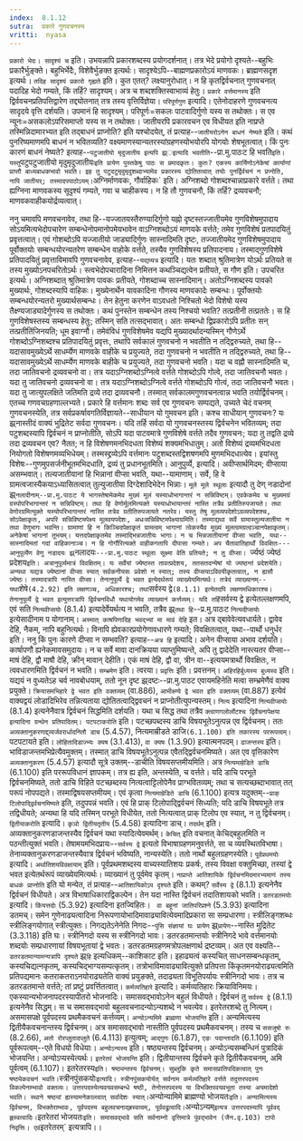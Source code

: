 ```yaml
---
index:  8.1.12
sutra:  प्रकारे गुणवचनस्य
vritti:  nyasa
---
```


`प्रकारो भेदः। सादृश्यं च` इति। उभयन्नापि प्रकारशब्दस्य प्रयोगदर्शनात्। तत्र भेदे प्रयोगो दृश्यते--बहुभिः प्रकारैर्भुङ्क्ते। बहुभिर्भेदैः, विशेवैर्भुङक्त इत्यर्थः। सादृश्येऽपि--बाह्मणप्रकारोऽयं माणवकः। ब्राह्मणसदृश इत्यर्थः। `तदिह सादृश्यं प्रकारो गृह्यते` इति। कुत एतत्? लक्ष्यानुरोधात्। न हि कृतद्विर्वचनात् गुणवचनात् पदादिह भेदो गम्यते, किं तर्हि? सादृश्यम्। अत्र च शब्दशक्तिस्वाभाव्यं हेतुः। `प्रकारे वर्त्तमानस्य` इति द्विर्ववचनप्रतिपत्तिद्वारेण तद्द्योतनात् तत्र तस्य वृत्तिर्विज्ञेया। `परिपूर्णगुण` इत्यादि। एतेनोदाहरणे गुणवचनत्य सादृदये वृत्ति दर्शयति। उपमानं हि सादृश्यम्। परिपूर्णः=सकलः पाटवादिर्गुणो यस्य स तथोक्तः। स एव न्यूनः=असकलोऽपरिसमाप्तो यस्य स न तथोक्तः। जातीयरपि प्रकारवचन एव विधीयत इति नाप्रप्ते तस्मिन्निदामारभ्यत इति तद्बाधनं प्राप्नोति? इति यश्चोदयेत्, तं प्रत्याह--`जातीयरोऽनेन बाधनं नेष्यते` इति। कथं पुनरिष्यमाणमपि बाधनं न भवितव्यति? वक्ष्यमाणस्यान्यतरस्यांग्रहणस्योभयोरपि योगयोः शेषभूतत्वात्। किं पुनः कारणं बाधनं नेष्यते? इत्याह--`पटुजातीयो मृदुजातीय इत्यपि झ्र्इत्यादि भवतीति`--प्रा.मु.पाठःट हि भवति` इति। यस्तु `पटुपटुजातीयो मृदुमृदुजातीयः` इति प्रायेण पुस्तकेषु पाठः स प्रमादकृतः। कुतः? एकस्य कार्यिणोऽनेकेषां कार्याणां प्राप्तौ बाध्यबाधकभावो भवति। इह तु पटुदटुमृदुमृदुशब्दाभ्यामेव प्रकारस्य द्योतितत्वात् तयोः पुनर्द्विर्वचनं न प्रप्नोति, नापि जातीयर्; तस्मादपपाठोऽयम्। `अग्निर्माणवकः, गौर्वाहिकः` इति। अग्निशब्दो गोशब्दश्चान्नाप्रकारे वर्त्तते। तथा ह्यग्निना माणवकस्य सूदृश्यं गम्यते, गवा च चाहीकस्य। न हि तौ गुणवचनौ, किं तर्हि? द्रव्यवचनौ; माणवकवाहीकयोर्द्रव्यत्वात्।

ननु चमावपि मणवचनावेव, तथा हि--यज्जातयस्तैरुण्यादिर्गुणो यह्नो दृष्टस्तज्जातीयमेव गुणविशेषमुपादाय सोऽयमित्यभेदोपचारेण सम्बन्धेनोपमानोपमेयभावेन वाऽग्निशब्दोऽयं माणयके वर्त्तते; तमेव गुणविशेषं प्रतपादयितुं प्रवृत्तत्वात्। एवं गोशब्दोऽपि यज्जातीयो जाड्यादिर्गुणः सास्नादिमति दृष्टः, तज्जातीयमेद गुणविशेषमुपादाय पूर्वोक्तयोः सम्बन्धयोरन्यतरेण सम्बन्धेन वाहोके वर्त्तते, तस्यैव गुणविशेषस्य प्रतिपादनाय। तस्माद्गुणविशेषे प्रतिपादयितुं प्रवृत्ताविमावपि गुणवचनावेव, इत्याह--`यद्यप्यत्र` इत्यादि। यतः शब्दात् श्रुतिमात्रेण योऽर्थः प्रतियते स तस्य मुख्योऽनपचरितोऽर्थः। स्त्वभेदोपचारादिना निमित्तन कथञ्चिद्यत्वेन प्रतीयते, स गौण इति। उपचरित इत्यर्थः। अग्निशब्दात् श्रुतिमात्रेण पावकः प्रतीयते, गोशब्दाच्च सास्नादिमान्। अतोऽग्निशब्दस्य पावको मुख्यार्थः, गोशब्दस्यापि वाहिकः। मुख्येनार्थेन यावकादिना गौणस्य माणवकादेः सम्बन्धः। पूर्वोक्तयोः सम्बन्धयोरन्यतरो मुख्यार्थसम्बन्धः। तेन हेतुना करणेन वाऽवधतो निश्चितो भेदो विशेषो यस्य तैक्ष्ण्यजाड्यादेर्गुणस्य स तथोक्तः। कथं पुनस्तेन सम्बन्धेन तस्य निश्चयो भवति? तत्प्रतीनी तत्प्रततेः। स हि गुणविशेषस्तस्य सम्बन्धस्य हेतुः; तस्मिन् सति तत्सद्भावात्। अतः सम्बन्धो द्विप्रकारोऽपि प्रतीतः सन् तत्प्रतीतिंजिनयति; धूम इवाग्नौ। तमेवंविधं गुणविशेषमेव यद्यपि मुख्यादर्थादन्यस्मिन् गौणेऽर्थे गोशब्दोऽग्निशब्दश्च प्रतिपादयितुं प्रवृत्तः, तथापि सर्वकालं गुणवचनो न भवतीति न तद्द्विरुच्यते, तथा हि--यदासावमुख्येऽर्थे साधर्म्येण माणवके वाहीके च प्रयुज्यते, तदा गुणवचनो न भवतीति न तद्द्विरुच्यते, तथा हि--यदासावमुख्येऽर्थे साधर्म्येण माणवके बाहीके च प्रयुज्यते, तदा गुणवचनो भवति। यदा च वह्नौ सास्नादिमति च, तदा जातिवचनो द्रव्यवचनो वा। तत्र यदाऽग्निशब्दोऽग्नित्वे वर्त्तते गोशब्दोऽपि गोत्वे, तदा जातिवचनौ भवतः। यदा तु जातिवचनो द्रव्यवचनो वा। तत्र यदाऽग्निशब्दोऽग्नित्वे वर्त्तते गोशब्दोऽपि गोत्वं, तदा जातिवचनौ भवतः। यदा तु जात्युपलक्षिते जतिमति द्रव्ये तदा द्रव्यवचनौ। तस्मात् सर्वकालमगुणवचनत्वान्न भवति तयोर्द्विर्वचनम्। एतच्च गणवचग्रहणाल्लभ्यते। प्रकारे हि वर्त्तमानः शब्दः सर्व एव गुणवचनः सम्पद्यते, उच्यते चेदं वचनम् गुणवचनस्येति, तत्र सर्वप्रकर्षावगतिर्विज्ञायते--साधीयान यो गुमवचन इति। कश्च साधीयान् गुणवचनः? यः झ्र्नास्तीदं वाक्यं भुद्रितेट सर्वदा गुणवचनः। यदि तर्हि सर्वदा यो गुणवचनस्तस्य द्विर्वचनेन भवितव्यम्; तदा पटुशब्दस्यापि द्विर्वचनं न प्राप्नोतीति, सोऽपि यदा पाटवमात्रे गुणविशेषे वर्त्तते तदैव गुणवचनः; यदा तु तद्वति द्रव्ये तदा द्रव्यवचन एव? नैतत; न हि विशेषणमनभिदधता विशेष्यं शक्यमभिधातुम्। अतो विशेष्यं द्रव्यमभिदधता नियोगतो विशेषणमव्यभिधेयम्। तस्मस्द्द्रव्येऽपि वर्त्तमानः पटुशब्दस्तद्विशषणमपि मुणमभिदधात्येव। इयांस्तु विशेषः--गुणमुपसर्जनीभूतमभिदधाति, द्रव्यं तु प्रधानभूतमिति।
आनुपुर्व्ये, इत्यादि। अवीप्सार्थमिदम; वीप्साया असम्भवात्। तल्यजातीयानां हि भिन्नानां वीप्सा भवति, यथा--यामाणाम्। सर्वे, हि वे ग्रामत्वजास्यैकयाऽध्यासितत्वात् तुल्युजातीया दिग्देशादिभेदेन भिन्नाः। `मूले मूले स्थूलाः` इत्यादौ तु देण् नडादोनां झ्र्`नलादीनाम्--प्रा.मु.पाठःट ये भागस्तेषामेकमेव मुख्यं मूलं यस्याधोभागान्तरं न सन्निविष्टम्। एवकेकमेव च मुख्यमग्रं ग्रस्पोपरिभागान्तरं न सन्निविष्टम्। तथा हि वेणोर्मूलमित्यक्ते यस्याधोभायान्तरं नास्ति तत्रैव प्रतीतिरुपजायते। तथा वेणोरग्रमित्युक्ते यस्योपरिभागान्तरं नास्ति तत्रेव ग्रतीतिरुपजायते नतरेव। यस्तु तेषु मूलव्यपदेशोऽग्रव्यपदेशश्च, सोऽपेक्षाकृतः, अपरि सन्निविष्टमपेक्ष्य मूलवयपदेशः, अधःसन्निविष्टमपेक्ष्याग्रमिति। तस्माद्यथा सर्वे ग्रामास्तुल्यजातीया न तथा वेणुभागः भवन्ति। ग्रामाणां हि न किञ्चिदपेक्षाकृतं ग्रामत्वम् भागानां त्वेकस्यैव मुख्यं मूलत्वमग्रत्वञ्चानपेक्षाकृतम्। अनेकेषां भागानां तूभयम्। यत्तदपेक्षाकृतमेव तस्माद्भिन्नजातीयः भागाः। न च भिन्नजातीयानां वीप्सा भवति, यथा--सास्नादिमतां गदां वाहिकानाञ्च। न हि गोर्गौरित्यक्ते वाहीकगतापि दीपासा गम्यते। अप चैतावातिहार्थो विवक्षितः---आनुपूर्व्येण वेणु नडादयः झ्र्`नलादयः`---प्रा.मु.पाठःट स्थूलाः सूक्ष्मा वेति प्रतियते; न तु वीप्सा। `र्ज्यष्ठं ज्येष्ठं प्रदेशय` इति। अत्रानुपूर्व्यमात्रं विवक्षितम्। यः सर्वेयां ज्येष्ठस्त तावत्प्रदेशय, ततसतदन्येषां यो ज्यष्ठन्तं प्रदेशयेति। अन्यथा यद्यत्र ज्येष्ठानां वीप्सा स्यात् सर्वकनीयसः प्रवेशो न स्यात्; तस्य वीप्सयाऽविवयीकृतत्वात्, न ह्यसौ ज्येष्ठः। तस्मादत्रापि नास्ति वीप्सा। तेनानुपूर्व्ये द्वे भवत इत्येदर्थरूपं व्याख्येयमित्यर्थः। तत्रेदं व्याख्यानम्--यथा `शेषे` (4.2.92) इति लक्षणञ्च, अधिकारश्च; तथा `सर्वस्य द्वे` (8.1.1) इत्येतदपि लक्षणमधिकारश्च। तेनानुपूर्व्ये द्वे भवत इत्युत्तरत्रापि द्विर्वचनविधौ यथायोगमेव व्याख्यानं कर्त्तव्यम्। यदि तर्हि `सर्वस्य द्वे इत्येतल्लक्षणमपि, एवं सति `नित्यवीप्सयोः` (8.1.4) इत्यादेर्वेयर्थत्य न भवति, तत्रैव झ्र्`तथा हि`--प्र.मु.पाठःट `नित्यदीप्सयोः` इत्येसादीनाम प योगानाम्।
`अस्मात् काषपिणादिह भवद्भ्यां मा मावं देहि` इत। अत्र द्बावेवेत्यवधार्यते। द्वावेव देहि, नैकम्, नापि बहुनित्यर्थः। विनापि ह्येवकारप्रयोगेणावधारणे गम्यते; विवक्षितत्वात्, यथा--पार्थो धनुर्धर इति। ननु किं पुनः कारणे दीप्सा न सम्भवति? इत्याह--`अत्र हि` इत्यादि। अनेन वीप्साया अभाव दर्शयति। कार्षापणौ ह्यनेकमावसमुदायः। न च सर्वे मावा दानक्रियया व्याप्तुमिष्यन्ते, अपि तु द्वादेदेति नास्त्यतर वीप्सा--माषं देहि, द्वौ माषौ देहि, क्रीन् मावान् देहीति। एकं माषं देहि, द्वौ वा, त्रीन वा--इत्ययमत्रार्थो विवक्षितः, न त्ववधारणमिति द्विर्वचनं न भवति।
`सम्भ्रमेण` इति। त्वरया। `प्रवृत्तिः` इति। प्रवत्तनम्। `अहिरहिर्बुध्यस्य बुध्यस्व` इति। यद्ययं न वुध्यतेऽह चर्व नावबोधयाम्, ततो नून दृष्ट झ्र्दष्टः--प्रा.मु.पाठट एवायमहिनेति मत्वा सम्भ्रमेणैवं वाक्य प्रयुक्ते। `क्रियासमभिहारे द्वे भवत इति वक्तव्यम्` (वा.886), `आभीक्ष्ण्ये द्वे भवत इति वक्तव्यम्` (वा.887) इत्येवं वाक्यद्वयं लोडादिभिरेव तन्नित्यताया द्योतितत्वाद्द्विवचनं न प्राप्नोतीत्युपन्यस्तम्। `नित्य` इत्यादिना `नित्यवीप्सयोः` (8.1.4) इत्यनेनैवात्र द्विर्वचनं सिद्धमिति दर्शयति। यथा च सिद्ध तथा तत्रैव `क्त्वाणगलोर्लोटश्च द्विर्वेचनापेक्षया इत्यादिना ग्रन्थेन प्रतिपादितम्।
पटपटाकरोति` इति। पटच्छपब्दस्य डाचि विषयभूतेऽनुत्पन्न एव द्विर्वचनम्। ततः `अव्यक्तानुकरणाद्द्व्यर्जवरार्धादनितौ डाच` (5.4.57), नित्यमाम्रीडते डाजि` (6.1.100) इति तकारस्य पररूपत्वम्। `पटपटायते इति। `लोहितादिडाज्भ्यः क्यष` (3.1.413), `वा क्यषः` (1.3.90) इत्यात्मनपदम्।
`ढाजन्तस्य` इति। भाविडाजन्तमभिप्रेत्यैवमुक्तम्। तस्मात् डाचि विषयभूतेऽनुत्पन्न एवैतद्द्विर्वचनमिष्यते। अत एव वृत्तिकारेण `अव्यक्तानुकरण` (5.4.57) इत्यादौ सूत्रे उक्तम्--डाचीति विषयसप्तमीयमिति। अत्र `नित्यमाम्रेडिते डाचि` (6.1.100) इति पररूपविधानं ज्ञापकम्। तत्र ह्य इति, अन्तस्येति, च वर्त्तते। यदि डाचि परभूते द्विर्वचनमिष्यते, ततो डाचि विहिते पटच्छब्दस्य नित्यत्वाट्टिलोपेनैव प्राग्भवितव्यम्; तथा च सत्यच्छब्दाभावात् तत् परूपं नोपपद्यते। तस्माद्विषयसप्तमीयम्। एवं कृत्वा `नित्यमाम्रेडिते डाचि` (6.1.100) इत्यत्र यदुक्तम्--`प्राक् टिलोपाद्द्विर्वचनमिष्यते` इति, तदुपपन्नं भवति। एवं हि प्राक् टिलोपाद्द्विर्वचनं सिध्यति; यदि डाचि विषयभूते तत्र तद्विधीयते; अन्यथा हि यदि तस्मिन् परभूते विधीयेत, ततो नित्यत्वात् प्राक् टिलोप एव स्यात्, न तु द्विर्वचनम्। `द्वितीयाकरोति` इत्यादि। `कृञो द्वितीयतृतीय` (5.4.58) इत्यादिना डाच्। `तदर्थम्` इति। अव्यक्तानुकरणडाजन्तस्यैव द्विर्वचनं यथा स्यादित्येवमर्थम्। `केचित्` इति वचनात् केचिद्बहुलमिति न पठन्तीत्युक्तं भवति। तेषामयमभिदप्रायः--`सर्वस्य द्वे` इत्यतो विभाषाग्रहणमनुवर्त्तते, सा च व्यवस्थितविभाषा। तेनाव्यक्तानुकरणडाजन्तस्यैवात्र द्विर्वचनं भविष्यति, नान्यस्येति। ततो नार्थो बहुलग्रहणस्येति। `पूर्वप्रथमयोः` इत्यादि। `अर्थातिशयविवक्षायाम्` इति। पूर्वप्रथमशब्दस्य वाच्यस्यातिशयः प्रकर्षः, तस्य विवक्षा वक्तुमिच्छा, तस्यां द्वे भवत इत्येतर्थरूपं व्याख्येयमित्यर्थः। व्याख्यानं तु पूर्वमेव कृतम्। `नाप्राप्ते आतिशायिके द्विर्वचनमिदमारभ्यमाणं तस्य बाधकं प्राप्नोति` इति यो मन्येत, तं प्रत्याह--`आतिशायिकोऽप दृश्यते` इति। कथम्? `सर्वेस्य द्वे` (8.1.1) इत्यनेनैव द्विर्वचनं विधीयते। अत्र विभाषाधिकाराद्विकल्पेन। तेन यदा नास्ति द्विर्वचनं तदातिशायको भवति।
`डतरडतमयोः` इत्यादि। `किंयत्तदोः` (5.3.92) इत्यादिना इतज्विहितः। ` वा बहूनां जातिपरिप्रश्ने` (5.3.93) इत्यादिना डतमच्। समेन गुणेनाढ्यत्वादिना निरूपणायोभादिमावाढ्यावित्येवमादिप्रकारा सा सम्प्रधारणा। स्त्रीलिङ्गशब्धः स्त्रीलिङ्गयोगात् स्त्रीत्युक्तः। निगद्यतेऽनेनेति निगदः--`पुंसि संज्ञायां घः प्रायेण` झ्र्`प्रायेण`--नास्ति मुद्रितेट (3.3.118) इति घः। स्त्रीनिगदो यस्य स स्त्रीनिगदो भावः। डतरडतमान्तयोः स्त्रीनिगदे भावे वर्त्तमानयोः शब्दयोः सम्प्रधारणायां विषयभूतायां द्वे भवतः। डतरडतमग्रहणमत्रोपलक्षणार्थ द्रष्टव्यम्। अत एव वक्ष्यति--`डतरडतमान्यामन्यत्रापि दृश्यते` झ्र्`हि` इल्यधिकम्--काशिकाट इति। इहाढ्यत्वं कस्यचित् साधनसम्बन्धकृतम्, कस्यचिद्यत्नकृतम्, कस्यचिद्भाग्यसम्पत्कृतम्। तत्रोभाविमावाढ्यावित्युक्ते प्रतिपत्ता किंकृतमनयोराढ्यत्वमिति प्रतिपद्यमानः कतराकतराऽनयोराढ्यतेति वाक्यं प्रयुङक्ते, तदाढ्यता विभूतिपर्यायः स्त्रीनिगदो भावः। तत्र च डतरडतमान्ते वर्त्तते; तां प्रष्टुं प्रवर्त्तितत्वात्।
`कर्मव्यतिहारे` इत्यादि। कर्मव्यतिहारः क्रियाविनिमयः। एकस्यान्यभोजनापदरस्यापीतरो भोजनादिः। समासवद्भावोऽनेन बहुलं विधीयते। द्विर्वचनं तु `सर्वस्य द्वे` (8.1.1) इत्यनेनैव सिद्धम्। स च समासवद्भावो बहुलवचनादन्योऽन्यशब्दे न भवत्येव। इतरेतरशब्दे तु नित्यम्। असमासपक्षे पूर्वपदस्य प्रथमैकवचनं कर्त्तव्यम्। `अन्योऽन्यमिमे ब्राह्मणा भोजयन्ति` इति। अन्यमित्यस्य द्वितीयैकवचनान्तस्य द्विर्वचनम्। अत्र समासवद्भावो नास्तीति पूर्वपदस्य प्रथमैकवचनम्। तस्य च `ससजुषो रुः` (8.2.66), `अतो रोरप्लुतादप्लुते` (6.4.113) इत्युत्वम्; `आद्गुणः` (6.1.87), `एङः पदान्तादति` (6.1.109) इति पूर्वरूपत्वम्--एते विधयो विधेयाः। `अन्योऽन्यस्य` इति। षष्ठ्यन्तस्य द्विर्वचनम्। अन्योऽन्यसम्बन्धिनं पुत्रादिकं भोजयन्ति। अन्योऽप्यस्येत्यर्थः। `इतरेतरं भोजयन्ति` इति। द्वितीयान्तस्य द्विर्वचने कृते द्वितीयैकवचनम्, अमि पूर्वत्वम् (6.1.107)। इतरेतरस्य` इति। षष्ठ्यन्तस्य द्विर्वचनम्। सुब्लुकि कृते समासप्रातिपदिकत्वात् पुनः षष्ठ्येकवचनं भवति।
`स्त्रीनपुंसकयोः` इत्यादि। स्त्रीनपुंसकयोर्यत् सर्वनाम कर्मव्यतिहारे वर्त्तते तदुत्तरपदस्य विकल्पेनाम्भावो वक्तव्यः। उत्तरपदस्येत्यवयवसम्बन्धे षष्ठी, तेनोत्तरपदस्य या विभक्तिरवयवभूता तस्या अयमादेशो भवति। स्थाने षष्ठ्यां ह्यस्यामनेकाल्त्वात् सर्वादेशः स्यात्। `अन्योन्यामिमे ब्राह्मण्यो भोजयतः` इति। अन्यामित्यस्य द्विर्वचनम्, विभक्तेराम्भावः, पूर्वपदस्य बहुलवचनाद्ह्रस्वत्वम्, पूर्ववद्रुत्वादि। `अन्योऽन्यम्` इत्यत्र उत्तरपदस्यापि पूर्ववद् ह्लस्वत्वादिः। `इतरेतरां भोजयतः` इति। समासवद्भावे सति सर्वनाम्नो वृत्तिमात्रे पुंवद्भावेन (जैन.वृ.103) टापो निवृत्तिः। एवं `इतरेतरम्` इत्यत्रापि।।









